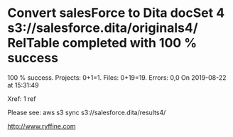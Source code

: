 # Convert salesForce to Dita docSet 4 s3://salesforce.dita/originals4/ RelTable completed with 100 % success

100 % success. Projects: 0+1=1.  Files: 0+19=19. Errors: 0,0  On 2019-08-22 at 15:31:49

Xref: 1 ref

Please see: aws s3 sync s3://salesforce.dita/results4/

http://www.ryffine.com
